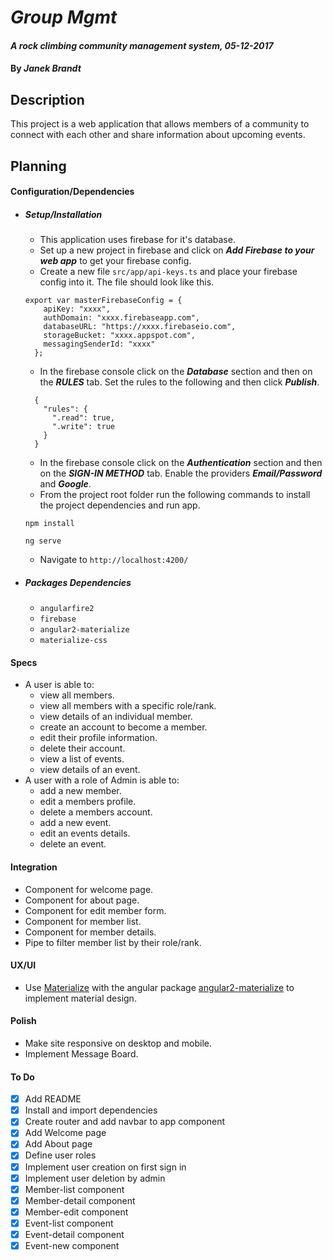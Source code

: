 # _Group Mgmt_

#### _A rock climbing community management system, 05-12-2017_

####  By _**Janek Brandt**_

## Description

This project is a web application that allows members of a community to connect with each other and share information about upcoming events.


## Planning

#### Configuration/Dependencies
  * ##### _Setup/Installation_
    * This application uses firebase for it's database.
    * Set up a new project in firebase and click on _**Add Firebase to your web app**_ to get your firebase config.
    * Create a new file `src/app/api-keys.ts` and place your firebase config into it. The file should look like this.
    ```
    export var masterFirebaseConfig = {
        apiKey: "xxxx",
        authDomain: "xxxx.firebaseapp.com",
        databaseURL: "https://xxxx.firebaseio.com",
        storageBucket: "xxxx.appspot.com",
        messagingSenderId: "xxxx"
      };
    ```
    * In the firebase console click on the _**Database**_ section and then on the _**RULES**_ tab. Set the rules to the following and then click _**Publish**_.
    ```
      {
        "rules": {
          ".read": true,
          ".write": true
        }
      }
    ```
    * In the firebase console click on the _**Authentication**_ section and then on the _**SIGN-IN METHOD**_ tab. Enable the providers _**Email/Password**_ and _**Google**_.
    * From the project root folder run the following commands to install the project dependencies and run app.

    `npm install`

    `ng serve`

    * Navigate to `http://localhost:4200/`

  * ##### _Packages Dependencies_
    * `angularfire2`
    * `firebase`
    * `angular2-materialize`
    * `materialize-css`



#### Specs
  * A user is able to:
    * view all members.
    * view all members with a specific role/rank.
    * view details of an individual member.
    * create an account to become a member.
    * edit their profile information.
    * delete their account.
    * view a list of events.
    * view details of an event.
  * A user with a role of Admin is able to:
    * add a new member.
    * edit a members profile.
    * delete a members account.
    * add a new event.
    * edit an events details.
    * delete an event.


#### Integration
  * Component for welcome page.
  * Component for about page.
  * Component for edit member form.
  * Component for member list.
  * Component for member details.
  * Pipe to filter member list by their role/rank.


#### UX/UI
  * Use [Materialize](http://materializecss.com/) with the angular package [angular2-materialize](https://www.npmjs.com/package/angular2-materialize) to implement material design.



#### Polish
  * Make site responsive on desktop and mobile.
  * Implement Message Board.


#### To Do

- [x] Add README
- [x] Install and import dependencies
- [x] Create router and add navbar to app component
- [x] Add Welcome page
- [x] Add About page
- [x] Define user roles
- [x] Implement user creation on first sign in
- [x] Implement user deletion by admin
- [x] Member-list component
- [x] Member-detail component
- [x] Member-edit component
- [x] Event-list component
- [x] Event-detail component
- [x] Event-new component
